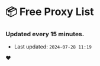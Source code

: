 # :package: Free Proxy List
### Updated every 15 minutes.

- Last updated: `2024-07-28 11:19`

:heart:
